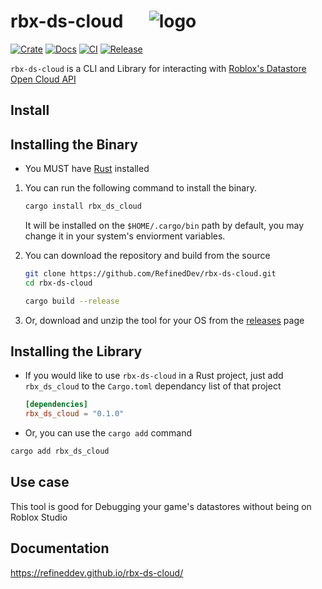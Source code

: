 # rbx-ds-cloud &emsp; ![logo](docs/imgs/favicon.ico)

[![Crate](https://img.shields.io/crates/v/rbx-ds-cloud.svg)](https://crates.io/crates/rbx-ds-cloud)
[![Docs](https://docs.rs/rbx-ds-cloud/badge.svg)](https://docs.rs/rbx-ds-cloud)
[![CI](https://github.com/RefinedDev/rbx-ds-cloud/actions/workflows/ci.yaml/badge.svg)](https://github.com/RefinedDev/rbx-ds-cloud/actions/workflows/ci.yaml)
[![Release](https://github.com/RefinedDev/rbx-ds-cloud/actions/workflows/release.yaml/badge.svg)](https://github.com/RefinedDev/rbx-ds-cloud/actions/workflows/release.yaml)

`rbx-ds-cloud` is a CLI and Library for interacting with [Roblox's Datastore Open Cloud API](https://create.roblox.com/docs/open-cloud/data-store-api)

## Install

## Installing the Binary

- You MUST have [Rust](https://www.rust-lang.org/tools/install) installed

1. You can run the following command to install the binary.

    ```sh
    cargo install rbx_ds_cloud
    ```

    It will be installed on the `$HOME/.cargo/bin` path by default, you may change it in your system's enviorment variables.

2. You can download the repository and build from the source

    ```sh
    git clone https://github.com/RefinedDev/rbx-ds-cloud.git
    cd rbx-ds-cloud

    cargo build --release
    ```

3. Or, download and unzip the tool for your OS from the [releases](https://github.com/RefinedDev/rbx-ds-cloud/releases) page

## Installing the Library

- If you would like to use `rbx-ds-cloud` in a Rust project, just add `rbx_ds_cloud` to the `Cargo.toml` dependancy list of that project

    ```toml
    [dependencies]
    rbx_ds_cloud = "0.1.0"
    ```

- Or, you can use the `cargo add` command

```sh
cargo add rbx_ds_cloud
```

## Use case

This tool is good for Debugging your game's datastores without being on Roblox Studio

## Documentation

<https://refineddev.github.io/rbx-ds-cloud/>
